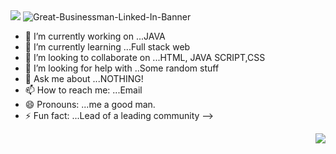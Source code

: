 

<img src="https://see.fontimg.com/api/renderfont4/GOY4Z/eyJyIjoiZnMiLCJoIjoxMDAsInciOjEyNTAsImZzIjo4MCwiZmdjIjoiIzE4MTcxNyIsImJnYyI6IiMzNTNENEIiLCJ0IjoxfQ/SGV5IHRoZXJlLg/fundays.png">

<img src="https://i.ibb.co/WFjMVT8/Great-Businessman-Linked-In-Banner.png" alt="Great-Businessman-Linked-In-Banner" border="0" >



- 🔭 I’m currently working on ...JAVA
- 🌱 I’m currently learning ...Full stack web
- 👯 I’m looking to collaborate on ...HTML, JAVA SCRIPT,CSS
- 🤔 I’m looking for help with ..Some random stuff
- 💬 Ask me about ...NOTHING!
- 📫 How to reach me: ...Email
- 😄 Pronouns: ...me a good man.
- ⚡ Fun fact: ...Lead of a leading community
-->


<img align="right" src="https://komarev.com/ghpvc/?username=your-github-Divyansh-Singhal&style=flat-square&color=232323">
